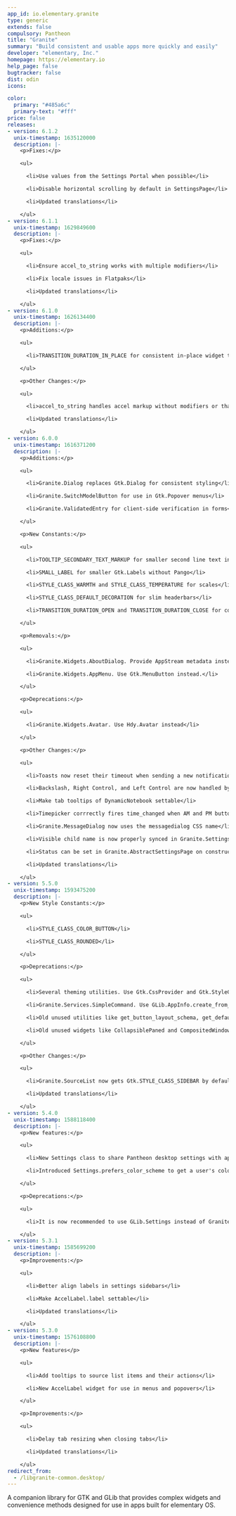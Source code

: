 ```yaml
---
app_id: io.elementary.granite
type: generic
extends: false
compulsory: Pantheon
title: "Granite"
summary: "Build consistent and usable apps more quickly and easily"
developer: "elementary, Inc."
homepage: https://elementary.io
help_page: false
bugtracker: false
dist: odin
icons:

color:
  primary: "#485a6c"
  primary-text: "#fff"
price: false
releases:
- version: 6.1.2
  unix-timestamp: 1635120000
  description: |-
    <p>Fixes:</p>

    <ul>

      <li>Use values from the Settings Portal when possible</li>

      <li>Disable horizontal scrolling by default in SettingsPage</li>

      <li>Updated translations</li>

    </ul>
- version: 6.1.1
  unix-timestamp: 1629849600
  description: |-
    <p>Fixes:</p>

    <ul>

      <li>Ensure accel_to_string works with multiple modifiers</li>

      <li>Fix locale issues in Flatpaks</li>

      <li>Updated translations</li>

    </ul>
- version: 6.1.0
  unix-timestamp: 1626134400
  description: |-
    <p>Additions:</p>

    <ul>

      <li>TRANSITION_DURATION_IN_PLACE for consistent in-place widget transformations</li>

    </ul>

    <p>Other Changes:</p>

    <ul>

      <li>accel_to_string handles accel markup without modifiers or that are only modifiers</li>

      <li>Updated translations</li>

    </ul>
- version: 6.0.0
  unix-timestamp: 1616371200
  description: |-
    <p>Additions:</p>

    <ul>

      <li>Granite.Dialog replaces Gtk.Dialog for consistent styling</li>

      <li>Granite.SwitchModelButton for use in Gtk.Popover menus</li>

      <li>Granite.ValidatedEntry for client-side verification in forms</li>

    </ul>

    <p>New Constants:</p>

    <ul>

      <li>TOOLTIP_SECONDARY_TEXT_MARKUP for smaller second line text in Gtk.Tooltips</li>

      <li>SMALL_LABEL for smaller Gtk.Labels without Pango</li>

      <li>STYLE_CLASS_WARMTH and STYLE_CLASS_TEMPERATURE for scales</li>

      <li>STYLE_CLASS_DEFAULT_DECORATION for slim headerbars</li>

      <li>TRANSITION_DURATION_OPEN and TRANSITION_DURATION_CLOSE for consistent animations</li>

    </ul>

    <p>Removals:</p>

    <ul>

      <li>Granite.Widgets.AboutDialog. Provide AppStream metadata instead.</li>

      <li>Granite.Widgets.AppMenu. Use Gtk.MenuButton instead.</li>

    </ul>

    <p>Deprecations:</p>

    <ul>

      <li>Granite.Widgets.Avatar. Use Hdy.Avatar instead</li>

    </ul>

    <p>Other Changes:</p>

    <ul>

      <li>Toasts now reset their timeout when sending a new notification and the timeout is stopped while hovering</li>

      <li>Backslash, Right Control, and Left Control are now handled by accel_to_string</li>

      <li>Make tab tooltips of DynamicNotebook settable</li>

      <li>Timepicker corrrectly fires time_changed when AM and PM buttons are selected</li>

      <li>Granite.MessageDialog now uses the messagedialog CSS name</li>

      <li>Visible child name is now properly synced in Granite.SettingsSidebar</li>

      <li>Status can be set in Granite.AbstractSettingsPage on construct</li>

      <li>Updated translations</li>

    </ul>
- version: 5.5.0
  unix-timestamp: 1593475200
  description: |-
    <p>New Style Constants:</p>

    <ul>

      <li>STYLE_CLASS_COLOR_BUTTON</li>

      <li>STYLE_CLASS_ROUNDED</li>

    </ul>

    <p>Deprecations:</p>

    <ul>

      <li>Several theming utilities. Use Gtk.CssProvider and Gtk.StyleContext instead</li>

      <li>Granite.Services.SimpleCommand. Use GLib.AppInfo.create_from_commandline instead</li>

      <li>Old unused utilities like get_button_layout_schema, get_default_close_button_position, and Granite.Services.Paths</li>

      <li>Old unused widgets like CollapsiblePaned and CompositedWindow</li>

    </ul>

    <p>Other Changes:</p>

    <ul>

      <li>Granite.SourceList now gets Gtk.STYLE_CLASS_SIDEBAR by default</li>

      <li>Updated translations</li>

    </ul>
- version: 5.4.0
  unix-timestamp: 1588118400
  description: |-
    <p>New features:</p>

    <ul>

      <li>New Settings class to share Pantheon desktop settings with apps</li>

      <li>Introduced Settings.prefers_color_scheme to get a user's color scheme preference, i.e. for a dark style</li>

    </ul>

    <p>Deprecations:</p>

    <ul>

      <li>It is now recommended to use GLib.Settings instead of Granite.Services.Settings</li>

    </ul>
- version: 5.3.1
  unix-timestamp: 1585699200
  description: |-
    <p>Improvements:</p>

    <ul>

      <li>Better align labels in settings sidebars</li>

      <li>Make AccelLabel.label settable</li>

      <li>Updated translations</li>

    </ul>
- version: 5.3.0
  unix-timestamp: 1576108800
  description: |-
    <p>New features</p>

    <ul>

      <li>Add tooltips to source list items and their actions</li>

      <li>New AccelLabel widget for use in menus and popovers</li>

    </ul>

    <p>Improvements:</p>

    <ul>

      <li>Delay tab resizing when closing tabs</li>

      <li>Updated translations</li>

    </ul>
redirect_from:
  - /libgranite-common.desktop/
---
```


<p>A companion library for GTK and GLib that provides complex widgets and convenience methods designed for use in apps built for elementary OS.</p>